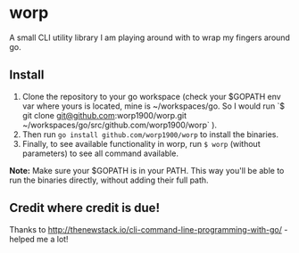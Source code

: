 # worp
A small CLI utility library I am playing around with to wrap my fingers around go.

## Install

1. Clone the repository to your go workspace (check your $GOPATH env var where yours is located, mine is ~/workspaces/go. So I would run `$ git clone git@github.com:worp1900/worp.git ~/workspaces/go/src/github.com/worp1900/worp` ).
2. Then run `go install github.com/worp1900/worp` to install the binaries.
3. Finally, to see available functionality in worp, run `$ worp` (without parameters) to see all command available.

**Note:** Make sure your $GOPATH is in your PATH. This way you'll be able to run the binaries directly, without adding their full path.

## Credit where credit is due!
Thanks to http://thenewstack.io/cli-command-line-programming-with-go/ - helped me a lot!
